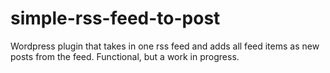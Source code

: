 # simple-rss-feed-to-post
Wordpress plugin that takes in one rss feed and adds all feed items as new posts from the feed. Functional, but a work in progress.
 
